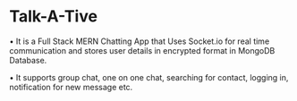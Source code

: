 # Talk-A-Tive

•	It is a Full Stack MERN Chatting App that Uses Socket.io for real time communication and stores user details in encrypted format in MongoDB Database.

•	It supports group chat, one on one chat, searching for contact, logging in, notification for new message etc.
